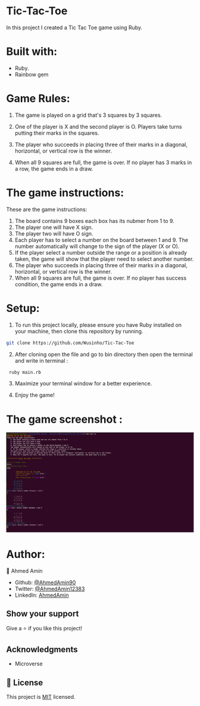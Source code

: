 # Tic-Tac-Toe

In this project I created a Tic Tac Toe game using Ruby.

# Built with:
* Ruby.
* Rainbow gem


# Game Rules: 

1. The game is played on a grid that's 3 squares by 3 squares.

2. One of the player is X and the second player is O. Players take turns putting their marks in the squares.

3. The player who succeeds in placing three of their marks in a diagonal, horizontal, or vertical row is the winner.

4. When all 9 squares are full, the game is over. If no player has 3 marks in a row, the game ends in a draw.

# The game instructions:

These are the game instructions:
1. The board contains 9 boxes each box has its nubmer from 1 to 9.
2. The player one will have X sign.
3. The player two will have O sign.
4. Each player has to select a number on the board between 1 and 9. The number automatically will change to the sign of the player (X or O).
5. If the player select a number outside the range or a position is already taken, the game will show that the player need to select another number.
6. The player who succeeds in placing three of their marks in a diagonal, horizontal, or vertical row is the winner.
7. When all 9 squares are full, the game is over. If no player has success condition, the game ends in a draw.


# Setup:

1. To run this project locally, please ensure you have Ruby installed on your machine, then clone this repository by running.

```bash
git clone https://github.com/Wusinho/Tic-Tac-Toe
```
2. After cloning open the file and go to bin directory then open the terminal and write in terminal :

```bash 
 ruby main.rb
```
3. Maximize your terminal window for a better experience. 

4. Enjoy the game!

# The game screenshot :
![screenshot](img/game-screen.png)




# Author:

👤  Ahmed Amin

- Github: [@AhmedAmin90](https://github.com/AhmedAmin90)
- Twitter: [@AhmedAmin12383](https://twitter.com/AhmedAmin12383)
- LinkedIn: [AhmedAmin](https://www.linkedin.com/in/web-developer)

## Show your support

Give a ⭐️ if you like this project!

## Acknowledgments

- Microverse


## 📝 License

This project is [MIT](LICENSE) licensed.
